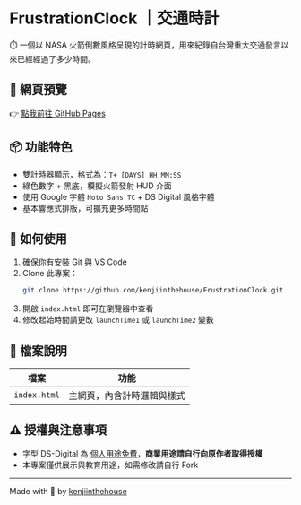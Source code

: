 # FrustrationClock ｜交通時計

⏱️ 一個以 NASA 火箭倒數風格呈現的計時網頁，用來紀錄自台灣重大交通發言以來已經經過了多少時間。

## 🧩 網頁預覽

👉 [點我前往 GitHub Pages](https://kenjiinthehouse.github.io/FrustrationClock/)

## 📦 功能特色

- 雙計時器顯示，格式為：`T+ [DAYS] HH:MM:SS`
- 綠色數字 + 黑底，模擬火箭發射 HUD 介面
- 使用 Google 字體 `Noto Sans TC` + DS Digital 風格字體
- 基本響應式排版，可擴充更多時間點

## 🚀 如何使用

1. 確保你有安裝 Git 與 VS Code
2. Clone 此專案：
   ```bash
   git clone https://github.com/kenjiinthehouse/FrustrationClock.git
   ```
3. 開啟 `index.html` 即可在瀏覽器中查看
4. 修改起始時間請更改 `launchTime1` 或 `launchTime2` 變數

## 📁 檔案說明

| 檔案         | 功能                       |
| ------------ | -------------------------- |
| `index.html` | 主網頁，內含計時邏輯與樣式 |

## ⚠️ 授權與注意事項

- 字型 DS-Digital 為 [個人用途免費](https://www.cdnfonts.com/ds-digital.font)，**商業用途請自行向原作者取得授權**
- 本專案僅供展示與教育用途，如需修改請自行 Fork

---

Made with 🧠 by [kenjiinthehouse](https://github.com/kenjiinthehouse)
